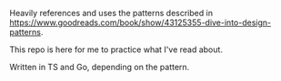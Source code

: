 Heavily references and uses the patterns described in https://www.goodreads.com/book/show/43125355-dive-into-design-patterns.

This repo is here for me to practice what I've read about.

Written in TS and Go, depending on the pattern.